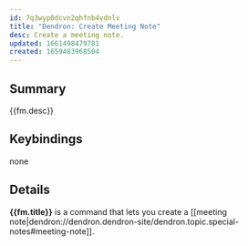 ```yaml
---
id: 7q3wyp0dcvn2qhfnb4vdnlv
title: "Dendron: Create Meeting Note"
desc: Create a meeting note.
updated: 1661498479781
created: 1659483968504
---
```


## Summary

{{fm.desc}}

## Keybindings
none

## Details

**{{fm.title}}** is a command that lets you create a [[meeting note|dendron://dendron.dendron-site/dendron.topic.special-notes#meeting-note]].
